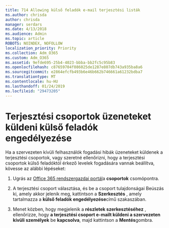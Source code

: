 ```yaml
---
title: 714 Allowing külső feladók e-mail terjesztési listák
ms.author: chrisda
author: chrisda
manager: serdars
ms.date: 4/13/2018
ms.audience: Admin
ms.topic: article
ROBOTS: NOINDEX, NOFOLLOW
localization_priority: Priority
ms.collection: Adm_O365
ms.custom: Adm_O365
ms.assetid: 9efde695-25b4-4023-bbba-bb2fc5c95b83
ms.openlocfilehash: c87659704f086025de1287e807db743a935ba8a6
ms.sourcegitcommit: e2864efcfb493b6e46b662b746661a61232bdba7
ms.translationtype: MT
ms.contentlocale: hu-HU
ms.lasthandoff: 01/24/2019
ms.locfileid: "29473205"
---
```

# <a name="allow-external-senders-to-send-messages-to-distribution-groups"></a>Terjesztési csoportok üzeneteket küldeni külső feladók engedélyezése

Ha a szervezeten kívüli felhasználók fogadási hibák üzeneteket küldenek a terjesztési csoportok, vagy szeretné ellenőrizni, hogy a terjesztési csoportok külső feladóktól érkező levelek fogadására vannak beállítva, kövesse az alábbi lépéseket:
  
1. Ugrás az [Office 365 rendszergazdai portál](https://portal.office.com/adminportal/home#/groups)a **csoportok** csomópontra.
    
2. A terjesztési csoport választása, és be a csoport tulajdonságai Beúszás ki, amely akkor jelenik meg, kattintson a **Szerkesztés** , amely tartalmazza a **külső feladók engedélyezése**című szakaszában.
    
3. Menet közben, hogy megjelenik a **részletek szerkesztéséhez** , ellenőrizze, hogy **a terjesztési csoport e-mailt küldeni a szervezeten kívüli személyek** be **kapcsolva**, majd kattintson a **Mentés**gombra.
    

